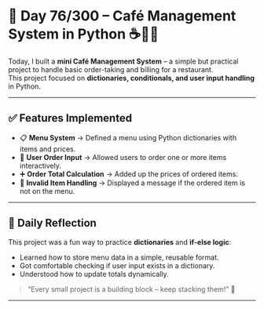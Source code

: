 # 🐍 Day 76/300 – Café Management System in Python ☕🍕🍔  

Today, I built a **mini Café Management System** – a simple but practical project to handle basic order-taking and billing for a restaurant.  
This project focused on **dictionaries, conditionals, and user input handling** in Python.  

---

## ✅ Features Implemented  

- 📋 **Menu System** → Defined a menu using Python dictionaries with items and prices.  
- 🙋 **User Order Input** → Allowed users to order one or more items interactively.  
- ➕ **Order Total Calculation** → Added up the prices of ordered items.  
- 🚫 **Invalid Item Handling** → Displayed a message if the ordered item is not on the menu.  

---

## 💭 Daily Reflection  

This project was a fun way to practice **dictionaries** and **if-else logic**:  
- Learned how to store menu data in a simple, reusable format.  
- Got comfortable checking if user input exists in a dictionary.  
- Understood how to update totals dynamically.  

> “Every small project is a building block – keep stacking them!” 🚀  

---
